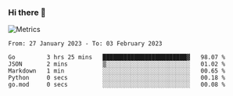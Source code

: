 ### Hi there 👋

![Metrics](https://github.com/radoapx/radoapx/blob/main/github-metrics.svg)

<!--START_SECTION:waka-->

```text
From: 27 January 2023 - To: 03 February 2023

Go         3 hrs 25 mins   ████████████████████████▓   98.07 %
JSON       2 mins          ▒░░░░░░░░░░░░░░░░░░░░░░░░   01.02 %
Markdown   1 min           ░░░░░░░░░░░░░░░░░░░░░░░░░   00.65 %
Python     0 secs          ░░░░░░░░░░░░░░░░░░░░░░░░░   00.18 %
go.mod     0 secs          ░░░░░░░░░░░░░░░░░░░░░░░░░   00.08 %
```

<!--END_SECTION:waka-->

<!--
**radoapx/radoapx** is a ✨ _special_ ✨ repository because its `README.md` (this file) appears on your GitHub profile.

Here are some ideas to get you started:

- 🔭 I’m currently working on ...
- 🌱 I’m currently learning ...
- 👯 I’m looking to collaborate on ...
- 🤔 I’m looking for help with ...
- 💬 Ask me about ...
- 📫 How to reach me: ...
- 😄 Pronouns: ...
- ⚡ Fun fact: ...
-->
